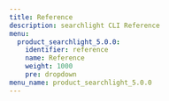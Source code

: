 ```yaml
---
title: Reference
description: searchlight CLI Reference
menu:
  product_searchlight_5.0.0:
    identifier: reference
    name: Reference
    weight: 1000
    pre: dropdown
menu_name: product_searchlight_5.0.0
---
```

